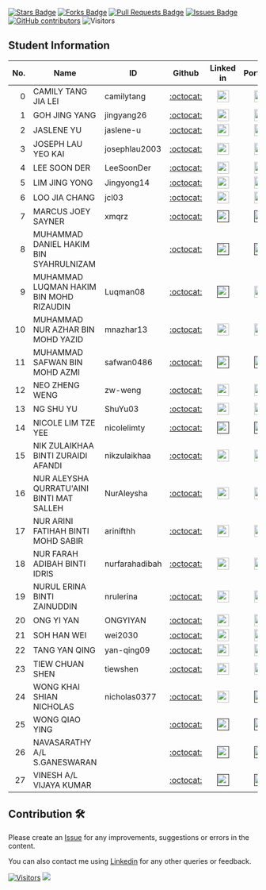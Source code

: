 <a href="https://github.com/drshahizan/HPDP/stargazers"><img src="https://img.shields.io/github/stars/drshahizan/HPDP" alt="Stars Badge"/></a>
<a href="https://github.com/drshahizan/HPDP/network/members"><img src="https://img.shields.io/github/forks/drshahizan/HPDP" alt="Forks Badge"/></a>
<a href="https://github.com/drshahizan/HPDP/pulls"><img src="https://img.shields.io/github/issues-pr/drshahizan/HPDP" alt="Pull Requests Badge"/></a>
<a href="https://github.com/drshahizan/HPDP"><img src="https://img.shields.io/github/issues/drshahizan/HPDP" alt="Issues Badge"/></a>
<a href="https://github.com/drshahizan/HPDP/graphs/contributors"><img alt="GitHub contributors" src="https://img.shields.io/github/contributors/drshahizan/HPDP?color=2b9348"></a>
![Visitors](https://api.visitorbadge.io/api/visitors?path=https%3A%2F%2Fgithub.com%2Fdrshahizan%2FHPDP&labelColor=%23d9e3f0&countColor=%23697689&style=flat)

## Student Information

| No. | Name                                     | ID          | Github                         | Linked in | Portfolio |
|-----:|------------------------------------------|-------------|:--------------------------------:| :--------------------------------:|:--------------------------------:|
| 0   | CAMILY TANG JIA LEI          | camilytang | [:octocat:](https://github.com/camilytang) |<a href="https://www.linkedin.com/in/camily-tang/" ><img src="../../images/linkedin.png" width="24px" height="24px" ></a> | <a href="https://github.com/Jingyong14/HPDP/tree/main/2425/student/camilytang"><img src="../../images/portfolio.png" width="24px"></a> |
| 1   | GOH JING YANG                | jingyang26 | [:octocat:](https://github.com/jingyang26) |<a href="https://www.linkedin.com/in/goh-jing-yang-b4511b268/" ><img src="../../images/linkedin.png" width="24px" height="24px" ></a> | <a href="../portfolio/jingyang26"><img src="../../images/portfolio.png" width="24px"></a> |
| 2   | JASLENE YU                   | jaslene-u | [:octocat:](https://github.com/jaslene-u) |<a href="https://www.linkedin.com/in/jaslene-yu-679a3a261" ><img src="../../images/linkedin.png" width="24px" height="24px" ></a> | <a href="https://github.com/Jingyong14/HPDP02/blob/main/2425/portfolio/jaslene-u/readme.md"><img src="../../images/portfolio.png" width="24px"></a> |
| 3   | JOSEPH LAU YEO KAI           | josephlau2003 | [:octocat:](https://github.com/josephlau2003) |<a href="https://www.linkedin.com/in/joseph-lau-yeo-kai-919a88181/" ><img src="../../images/linkedin.png" width="24px" height="24px" ></a> | <a href="../portfolio/josephlau2003"><img src="../../images/portfolio.png" width="24px"></a> |
| 4   | LEE SOON DER                 | LeeSoonDer | [:octocat:](https://github.com/LeeSoonDer) |<a href="https://www.linkedin.com/in/lee-soon-der-b86b20260/" ><img src="../../images/linkedin.png" width="24px" height="24px" ></a> | <a href="https://github.com/Jingyong14/HPDP/tree/main/2425/student/LeeSoonDer"><img src="../../images/portfolio.png" width="24px"></a> |
| 5   | LIM JING YONG                | Jingyong14 | [:octocat:](https://github.com/Jingyong14) |<a href="https://www.linkedin.com/in/lim-jing-yong-689b44256/" ><img src="../../images/linkedin.png" width="24px" height="24px" ></a> | <a href="../portfolio/Jingyong14"><img src="../../images/portfolio.png" width="24px"></a> |
| 6   | LOO JIA CHANG                | jcl03 | [:octocat:](https://github.com/jcl03) | <a href="https://www.linkedin.com/in/loo-jia-chang-45213b268/" ><img src="../../images/linkedin.png" width="24px" height="24px" ></a> | <a href="https://github.com/Jingyong14/HPDP02/tree/main/2425/portfolio/jcl03"><img src="../../images/portfolio.png" width="24px"></a> |
| 7   | MARCUS JOEY SAYNER           | xmqrz | [:octocat:]() |<a href="" ><img src="../../images/linkedin.png" width="24px" height="24px" ></a> | <a href=""><img src="../../images/portfolio.png" width="24px"></a> |
| 8   | MUHAMMAD DANIEL HAKIM BIN SYAHRULNIZAM |  | [:octocat:]() |<a href="" ><img src="../../images/linkedin.png" width="24px" height="24px" ></a> | <a href=""><img src="../../images/portfolio.png" width="24px"></a> |
| 9   | MUHAMMAD LUQMAN HAKIM BIN MOHD RIZAUDIN | Luqman08 | [:octocat:](https://github.com/Luqman08) |<a href="" ><img src="../../images/linkedin.png" width="24px" height="24px" ></a> | <a href="https://github.com/Jingyong14/HPDP02/tree/main/2425/portfolio/Luqman08"><img src="../../images/portfolio.png" width="24px"></a> |
| 10  | MUHAMMAD NUR AZHAR BIN MOHD YAZID | mnazhar13 | [:octocat:](https://github.com/mnazhar13) |<a href="https://www.linkedin.com/in/muhammad-nur-azhar-499b11256/" ><img src="../../images/linkedin.png" width="24px" height="24px" ></a> | <a href="https://github.com/Jingyong14/HPDP02/tree/main/2425/portfolio/mnazhar13"><img src="../../images/portfolio.png" width="24px"></a> |
| 11  | MUHAMMAD SAFWAN BIN MOHD AZMI | safwan0486 | [:octocat:]((https://github.com/safwan0486)) |<a href="" ><img src="../../images/linkedin.png" width="24px" height="24px" ></a> | <a href=""><img src="../../images/portfolio.png" width="24px"></a> |
| 12  | NEO ZHENG WENG               | zw-weng | [:octocat:](https://github.com/zw-weng) |<a href="https://www.linkedin.com/in/neo-zheng-weng-b81b90254/" ><img src="../../images/linkedin.png" width="24px" height="24px" ></a> | <a href="https://github.com/Jingyong14/HPDP02/tree/main/2425/student/zw-weng"><img src="../../images/portfolio.png" width="24px"></a> |
| 13  | NG SHU YU                    | ShuYu03 | [:octocat:](https://github.com/ShuYu03) |<a href="https://www.linkedin.com/in/ng-shu-yu-556884266/" ><img src="../../images/linkedin.png" width="24px" height="24px" ></a> | <a href="https://github.com/Jingyong14/HPDP/tree/main/2425/student/ShuYu03"><img src="../../images/portfolio.png" width="24px"></a> |
| 14  | NICOLE LIM TZE YEE           | nicolelimty | [:octocat:]() |<a href="" ><img src="../../images/linkedin.png" width="24px" height="24px" ></a> | <a href=""><img src="../../images/portfolio.png" width="24px"></a> |
| 15  | NIK ZULAIKHAA BINTI ZURAIDI AFANDI | nikzulaikhaa | [:octocat:](https://github.com/nikzulaikhaa) |<a href="https://www.linkedin.com/in/nik-zulaikhaa-binti-zuraidi-afandi-a607a7261/" ><img src="../../images/linkedin.png" width="24px" height="24px" ></a> | <a href="https://github.com/Jingyong14/HPDP02/blob/main/2425/student/nikzulaikhaa"><img src="../../images/portfolio.png" width="24px"></a> |
| 16  | NUR ALEYSHA QURRATU'AINI BINTI MAT SALLEH | NurAleysha | [:octocat:](https://github.com/NurAleysha) |<a href="https://www.linkedin.com/in/nur-aleysha-a53790260" ><img src="../../images/linkedin.png" width="24px" height="24px" ></a> | <a href="https://github.com/Jingyong14/HPDP02/tree/main/2425/student/NurAleysha"><img src="../../images/portfolio.png" width="24px"></a> |
| 17  | NUR ARINI FATIHAH BINTI MOHD SABIR | arinifthh | [:octocat:](https://github.com/arinifthh) |<a href="https://www.linkedin.com/in/arini-fatihah-305172262/" ><img src="../../images/linkedin.png" width="24px" height="24px" ></a> | <a href="https://github.com/Jingyong14/HPDP/tree/main/2425/student/arinifthh"><img src="../../images/portfolio.png" width="24px"></a> |
| 18  | NUR FARAH ADIBAH BINTI IDRIS | nurfarahadibah | [:octocat:](https://github.com/nurfarahadibah) |<a href="www.linkedin.com/in/nur-farah-adibah-7383b5266" ><img src="../../images/linkedin.png" width="24px" height="24px" ></a> | <a href="https://github.com/Jingyong14/HPDP/tree/main/2425/portfolio/nurfarahadibah"><img src="../../images/portfolio.png" width="24px"></a> |
| 19  | NURUL ERINA BINTI ZAINUDDIN  | nrulerina | [:octocat:](https://github.com/nrulerina) |<a href="https://www.linkedin.com/in/nurul-erina-343296262/" ><img src="../../images/linkedin.png" width="24px" height="24px" ></a> | <a href="../portfolio/nrulerina"><img src="../../images/portfolio.png" width="24px"></a> |
| 20  | ONG YI YAN                   | ONGYIYAN | [:octocat:](https://github.com/ONGYIYAN) |<a href="https://www.linkedin.com/in/yi-yan-ong-970149263/" ><img src="../../images/linkedin.png" width="24px" height="24px" ></a> |<a href="https://github.com/Jingyong14/HPDP02/blob/main/2425/portfolio/ONGYIYAN/readme.md"><img src="../../images/portfolio.png" width="24px"></a> |
| 21  | SOH HAN WEI                  | wei2030 | [:octocat:](https://github.com/wei2030) |<a href="https://www.linkedin.com/in/hanwei2030/" ><img src="../../images/linkedin.png" width="24px" height="24px" ></a> | <a href="../portfolio/wei2030"><img src="../../images/portfolio.png" width="24px"></a> |
| 22  | TANG YAN QING                | yan-qing09 | [:octocat:](https://github.com/yan-qing09) |<a href="https://www.linkedin.com/in/tang-yan-qing-76a6b8266/" ><img src="../../images/linkedin.png" width="24px" height="24px" ></a> | <a href="https://github.com/Jingyong14/HPDP02/tree/main/2425/student/yan-qing09"><img src="../../images/portfolio.png" width="24px"></a> |
| 23  | TIEW CHUAN SHEN              | tiewshen | [:octocat:](https://github.com/tiewshen) |<a href="https://www.linkedin.com/in/tiew-chuan-shen-b52896266/" ><img src="../../images/linkedin.png" width="24px" height="24px" ></a> | <a href="https://github.com/Jingyong14/HPDP02/tree/main/2425/student/tiewshen"><img src="../../images/portfolio.png" width="24px"></a> |
| 24  | WONG KHAI SHIAN NICHOLAS     | nicholas0377 | [:octocat:](https://github.com/nicholas0377) |<a href="https://www.linkedin.com/in/nicholaswkshian/" ><img src="../../images/linkedin.png" width="24px" height="24px" ></a> | <a href=""><img src="../../images/portfolio.png" width="24px"></a> |
| 25  | WONG QIAO YING               |  | [:octocat:]() |<a href="" ><img src="../../images/linkedin.png" width="24px" height="24px" ></a> | <a href=""><img src="../../images/portfolio.png" width="24px"></a> |
| 26  | NAVASARATHY A/L S.GANESWARAN |  | [:octocat:]() |<a href="" ><img src="../../images/linkedin.png" width="24px" height="24px" ></a> | <a href=""><img src="../../images/portfolio.png" width="24px"></a> |
| 27  | VINESH A/L VIJAYA KUMAR      |  | [:octocat:]() |<a href="" ><img src="../../images/linkedin.png" width="24px" height="24px" ></a> | <a href=""><img src="../../images/portfolio.png" width="24px"></a> |




## Contribution 🛠️
Please create an [Issue](https://github.com/drshahizan/HPDP/issues) for any improvements, suggestions or errors in the content.

You can also contact me using [Linkedin](https://www.linkedin.com/in/drshahizan/) for any other queries or feedback.

[![Visitors](https://api.visitorbadge.io/api/visitors?path=https%3A%2F%2Fgithub.com%2Fdrshahizan&labelColor=%23697689&countColor=%23555555&style=plastic)](https://visitorbadge.io/status?path=https%3A%2F%2Fgithub.com%2Fdrshahizan)
![](https://hit.yhype.me/github/profile?user_id=81284918)


